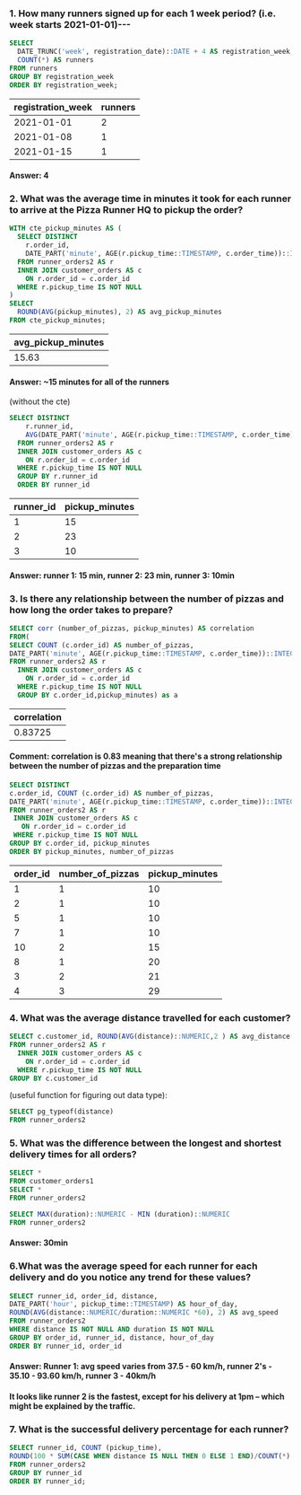 

### 1. How many runners signed up for each 1 week period? (i.e. week starts 2021-01-01)---
````sql
SELECT
  DATE_TRUNC('week', registration_date)::DATE + 4 AS registration_week,
  COUNT(*) AS runners
FROM runners
GROUP BY registration_week
ORDER BY registration_week;
````

registration_week|runners|
-----------|---------------------------|
2021-01-01          |                          2|
2021-01-08          |                          1|
2021-01-15         |                          1|


#### Answer: 4

### 2. What was the average time in minutes it took for each runner to arrive at the Pizza Runner HQ to pickup the order?

````sql
WITH cte_pickup_minutes AS (
  SELECT DISTINCT
    r.order_id,
    DATE_PART('minute', AGE(r.pickup_time::TIMESTAMP, c.order_time))::INTEGER AS pickup_minutes
  FROM runner_orders2 AS r
  INNER JOIN customer_orders AS c
    ON r.order_id = c.order_id
  WHERE r.pickup_time IS NOT NULL
)
SELECT
  ROUND(AVG(pickup_minutes), 2) AS avg_pickup_minutes
FROM cte_pickup_minutes;
````

|avg_pickup_minutes|
|----------------|
|15.63|

 #### Answer: ~15 minutes for all of the runners

(without the cte)

````sql
SELECT DISTINCT
    r.runner_id,
    AVG(DATE_PART('minute', AGE(r.pickup_time::TIMESTAMP, c.order_time)))::INTEGER AS pickup_minutes
  FROM runner_orders2 AS r
  INNER JOIN customer_orders AS c
    ON r.order_id = c.order_id
  WHERE r.pickup_time IS NOT NULL
  GROUP BY r.runner_id
  ORDER BY runner_id
````

|runner_id|pickup_minutes|
-----------|---------------------------|
1         |                          15|
2         |                          23|
3        |                          10|


#### Answer: runner 1: 15 min, runner 2: 23 min, runner 3: 10min

### 3. Is there any relationship between the number of pizzas and how long the order takes to prepare?

````sql
SELECT corr (number_of_pizzas, pickup_minutes) AS correlation
FROM(
SELECT COUNT (c.order_id) AS number_of_pizzas,
DATE_PART('minute', AGE(r.pickup_time::TIMESTAMP, c.order_time))::INTEGER AS pickup_minutes
FROM runner_orders2 AS r
  INNER JOIN customer_orders AS c
    ON r.order_id = c.order_id
  WHERE r.pickup_time IS NOT NULL
  GROUP BY c.order_id,pickup_minutes) as a
````

|correlation|
|---------|
|0.83725|

#### Comment: correlation is 0.83 meaning that there's a strong relationship between the number of pizzas and the preparation time

 ````sql 
SELECT DISTINCT
c.order_id, COUNT (c.order_id) AS number_of_pizzas,
DATE_PART('minute', AGE(r.pickup_time::TIMESTAMP, c.order_time))::INTEGER AS pickup_minutes
FROM runner_orders2 AS r
  INNER JOIN customer_orders AS c
    ON r.order_id = c.order_id
  WHERE r.pickup_time IS NOT NULL
GROUP BY c.order_id, pickup_minutes
ORDER BY pickup_minutes, number_of_pizzas
````

|order_id|number_of_pizzas|pickup_minutes|
--------------|------------|----------|
|             1|1       |         10|
|             2|1       |         10|
|             5|1       |         10|
|             7|1       |         10|
|             10|2       |         15|
|             8|1       |         20|
|             3|2      |         21|
|             4|3       |         29|


### 4. What was the average distance travelled for each customer?

````sql
SELECT c.customer_id, ROUND(AVG(distance)::NUMERIC,2 ) AS avg_distance
FROM runner_orders2 AS r
  INNER JOIN customer_orders AS c
    ON r.order_id = c.order_id
  WHERE r.pickup_time IS NOT NULL
GROUP BY c.customer_id
````
(useful function for figuring out data type):

````sql
SELECT pg_typeof(distance)
FROM runner_orders2
````

### 5. What was the difference between the longest and shortest delivery times for all orders?

````sql
SELECT *
FROM customer_orders1
SELECT *
FROM runner_orders2

SELECT MAX(duration)::NUMERIC - MIN (duration)::NUMERIC
FROM runner_orders2
````

#### Answer: 30min


### 6.What was the average speed for each runner for each delivery and do you notice any trend for these values?

````sql
SELECT runner_id, order_id, distance, 
DATE_PART('hour', pickup_time::TIMESTAMP) AS hour_of_day,
ROUND(AVG(distance::NUMERIC/duration::NUMERIC *60), 2) AS avg_speed
FROM runner_orders2
WHERE distance IS NOT NULL AND duration IS NOT NULL
GROUP BY order_id, runner_id, distance, hour_of_day
ORDER BY runner_id, order_id
````

#### Answer: Runner 1: avg speed varies from 37.5 - 60 km/h, runner 2's - 35.10 - 93.60 km/h, runner 3 - 40km/h
#### It looks like runner 2 is the fastest, except for his delivery at 1pm – which might be explained by the traffic. 

### 7. What is the successful delivery percentage for each runner?

````sql
SELECT runner_id, COUNT (pickup_time), 
ROUND(100 * SUM(CASE WHEN distance IS NULL THEN 0 ELSE 1 END)/COUNT(*), 0) AS deliveries
FROM runner_orders2
GROUP BY runner_id
ORDER BY runner_id;
````

